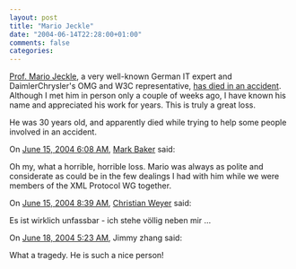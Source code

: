 ```yaml
---
layout: post
title: "Mario Jeckle"
date: "2004-06-14T22:28:00+01:00"
comments: false
categories: 
---
```


<p><a href="http://www.jeckle.de/">Prof. Mario Jeckle</a>, a very well-known German IT expert and DaimlerChrysler's OMG and W3C representative, <a href="http://www.heise.de/newsticker/meldung/48227">has died in an accident</a>. Although I met him in person only a couple of weeks ago, I have known his name and appreciated his work for years. This is truly a great loss.</p>

<p>He was 30 years old, and apparently died while trying to help some people involved in an accident.</p>

<section class="comments">

<div class="comment" id="comment-316">
On <a href="#comment-316" title="Permalink to this comment">June 15, 2004  6:08 AM</a>, <a href="http://www.markbaker.ca" title="http://www.markbaker.ca" rel="nofollow">Mark Baker</a>
said:
<p>Oh my, what a horrible, horrible loss.  Mario was always as polite and considerate as could be in the few dealings I had with him while we were members of the XML Protocol WG together.</p>


<div class="comment" id="comment-317">
On <a href="#comment-317" title="Permalink to this comment">June 15, 2004  8:39 AM</a>, <a href="http://weblogs.asp.net/cweyer/" title="http://weblogs.asp.net/cweyer/" rel="nofollow">Christian Weyer</a>
said:
<p>Es ist wirklich unfassbar - ich stehe völlig neben mir &#8230;</p>


<div class="comment" id="comment-318">
On <a href="#comment-318" title="Permalink to this comment">June 18, 2004  5:23 AM</a>, Jimmy zhang
said:
<p>What a tragedy. He is such a nice person!</p>


</section>

